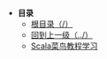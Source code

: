 * **目录**
  * [根目录（/）](/README)
  * [回到上一级（../）](/README)
  * [Scala菜鸟教程学习](/study/Scala/Scala菜鸟教程学习)